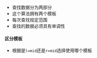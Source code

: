 - 查找数据分为两部分
- 这个算法拥有两个模板
- 每次查找规定范围
- 查找的数据必须具有单调性

#### 区分模板
- 根据是`l=mid`还是`r=mid`选择使用哪个模板
```c++





```
